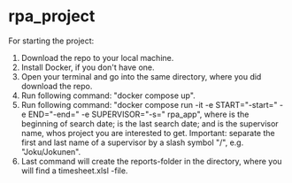 # rpa_project

For starting the project:

1. Download the repo to your local machine.
2. Install Docker, if you don't have one.
3. Open your terminal and go into the same directory, where you did download the repo.
4. Run following command: "docker compose up".
5. Run following command: "docker compose run -it -e START="-start=<START>" -e END="-end=<END>" -e SUPERVISOR="-s=<SUPERVISOR>" rpa_app",
  where <START> is the beginning of search date; <END> is the last search date; and <SUPERVISOR> is the supervisor name, whos project you are interested
  to get. Important: separate the first and last name of a supervisor by a slash symbol "/", e.g. "Joku/Jokunen".
6. Last command will create the reports-folder in the directory, where you will find a timesheet.xlsl -file.
